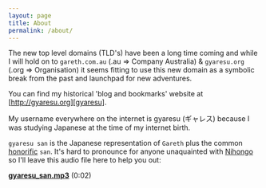 ```yaml
---
layout: page
title: About
permalink: /about/
---
```


The new top level domains (TLD's) have been a long time coming and while I will hold on to `gareth.com.au` (.au => Company Australia) & `gyaresu.org` (.org => Organisation) it seems fitting to use this new domain as a symbolic break from the past and launchpad for new adventures.

You can find my historical 'blog and bookmarks' website at [http://gyaresu.org][gyaresu].

My username everywhere on the internet is gyaresu (ギャレス) because I was studying Japanese at the time of my internet birth.

`gyaresu san` is the Japanese representation of `Gareth` plus the common [honorific][honorific] `san`. It's hard to pronounce for anyone unaquainted with [Nihongo][Nihongo] so I'll leave this audio file here to help you out:

**[gyaresu_san.mp3][mp3]** (0:02)

[gyaresu]:      http://gyaresu.org
[honorific]:    http://en.wikipedia.org/wiki/Japanese_honorifics#San
[Nihongo]:      https://en.wikipedia.org/wiki/Japanese_language
[mp3]:          /files/gyaresu_san.mp3